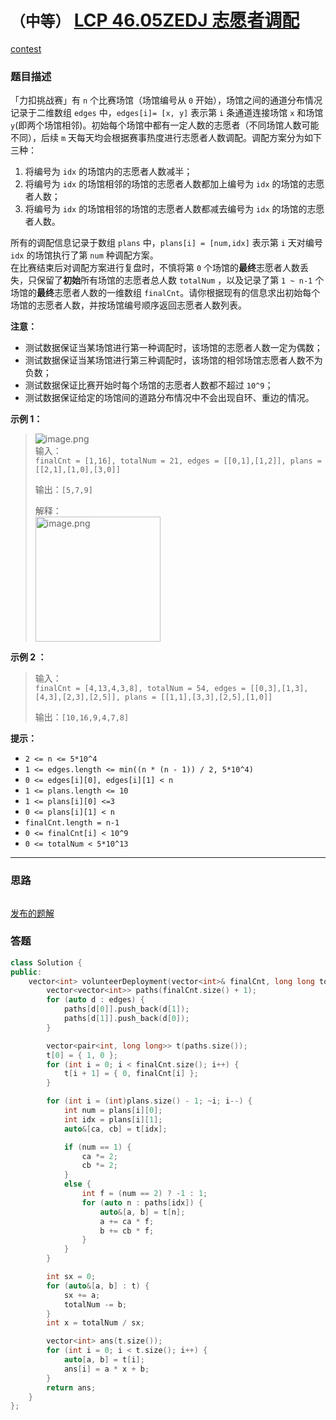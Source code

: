 # `（中等）` [LCP 46.05ZEDJ 志愿者调配](https://leetcode-cn.com/problems/05ZEDJ/)

[contest](https://leetcode-cn.com/contest/season/2021-fall/problems/05ZEDJ/)

### 题目描述
<p>「力扣挑战赛」有 <code>n</code> 个比赛场馆（场馆编号从 <code>0</code> 开始），场馆之间的通道分布情况记录于二维数组 <code>edges</code> 中，<code>edges[i]= [x, y]</code> 表示第 <code>i</code> 条通道连接场馆 <code>x</code> 和场馆 <code>y</code>(即两个场馆相邻)。初始每个场馆中都有一定人数的志愿者（不同场馆人数可能不同），后续 <code>m</code> 天每天均会根据赛事热度进行志愿者人数调配。调配方案分为如下三种：</p>
<ol>
<li>将编号为 <code>idx</code> 的场馆内的志愿者人数减半；</li>
<li>将编号为 <code>idx</code> 的场馆相邻的场馆的志愿者人数都加上编号为 <code>idx</code> 的场馆的志愿者人数；</li>
<li>将编号为 <code>idx</code> 的场馆相邻的场馆的志愿者人数都减去编号为 <code>idx</code> 的场馆的志愿者人数。</li>
</ol>
<p>所有的调配信息记录于数组 <code>plans</code> 中，<code>plans[i] = [num,idx]</code> 表示第 <code>i</code> 天对编号 <code>idx</code> 的场馆执行了第 <code>num</code> 种调配方案。<br>
在比赛结束后对调配方案进行复盘时，不慎将第 <code>0</code> 个场馆的<strong>最终</strong>志愿者人数丢失，只保留了<strong>初始</strong>所有场馆的志愿者总人数 <code>totalNum</code> ，以及记录了第 <code>1 ~ n-1</code> 个场馆的<strong>最终</strong>志愿者人数的一维数组 <code>finalCnt</code>。请你根据现有的信息求出初始每个场馆的志愿者人数，并按场馆编号顺序返回志愿者人数列表。</p>
<p><strong>注意：</strong></p>
<ul>
<li>测试数据保证当某场馆进行第一种调配时，该场馆的志愿者人数一定为偶数；</li>
<li>测试数据保证当某场馆进行第三种调配时，该场馆的相邻场馆志愿者人数不为负数；</li>
<li>测试数据保证比赛开始时每个场馆的志愿者人数都不超过 <code>10^9</code>；</li>
<li>测试数据保证给定的场馆间的道路分布情况中不会出现自环、重边的情况。</li>
</ul>
<p><strong>示例 1：</strong></p>
<blockquote>
<p><img src="https://pic.leetcode-cn.com/1630061228-gnZsOz-image.png" alt="image.png" onerror="this.src='data:image/svg+xml,%3Csvg height=\'150\' viewBox=\'0 0 150 150\' width=\'150\' xmlns=\'http://www.w3.org/2000/svg\'%3E%3Cpath d=\'m2465 2286.42347-18.95363-18.92555-50.0112 43.79935-24.62708-24.5906-33.41155 24.5906-22.99654-17.22567v-73.0716c0-2.20914 1.79086-4 4-4h142c2.20914 0 4 1.79086 4 4zm-122-25.59081c5.52285 0 10-4.47052 10-9.98518 0-5.51467-4.47715-9.98519-10-9.98519s-10 4.47052-10 9.98519c0 5.51466 4.47715 9.98518 10 9.98518zm122 40.89296v61.27438c0 2.20914-1.79086 4-4 4h-142c-2.20914 0-4-1.79086-4-4v-53.62625l22.99654 17.22567 33.41155-24.5906 24.62708 24.5906 50.0112-43.79935z\' fill=\'%23eee\' fill-rule=\'evenodd\' transform=\'translate(-2315 -2217)\'/%3E%3C/svg%3E'; "><br>
输入：<br>
<code>finalCnt = [1,16], totalNum = 21, edges = [[0,1],[1,2]], plans = [[2,1],[1,0],[3,0]]</code></p>
<p>输出：<code>[5,7,9]</code></p>
<p>解释：<br>
<img src="https://pic.leetcode-cn.com/1630061300-WuVkeF-image.png" alt="image.png" onerror="this.src='data:image/svg+xml,%3Csvg height=\'150\' viewBox=\'0 0 150 150\' width=\'150\' xmlns=\'http://www.w3.org/2000/svg\'%3E%3Cpath d=\'m2465 2286.42347-18.95363-18.92555-50.0112 43.79935-24.62708-24.5906-33.41155 24.5906-22.99654-17.22567v-73.0716c0-2.20914 1.79086-4 4-4h142c2.20914 0 4 1.79086 4 4zm-122-25.59081c5.52285 0 10-4.47052 10-9.98518 0-5.51467-4.47715-9.98519-10-9.98519s-10 4.47052-10 9.98519c0 5.51466 4.47715 9.98518 10 9.98518zm122 40.89296v61.27438c0 2.20914-1.79086 4-4 4h-142c-2.20914 0-4-1.79086-4-4v-53.62625l22.99654 17.22567 33.41155-24.5906 24.62708 24.5906 50.0112-43.79935z\' fill=\'%23eee\' fill-rule=\'evenodd\' transform=\'translate(-2315 -2217)\'/%3E%3C/svg%3E'; " height="200"></p>
</blockquote>
<p><strong>示例 2 ：</strong></p>
<blockquote>
<p>输入：<br>
<code>finalCnt = [4,13,4,3,8], totalNum = 54, edges = [[0,3],[1,3],[4,3],[2,3],[2,5]], plans = [[1,1],[3,3],[2,5],[1,0]]</code></p>
<p>输出：<code>[10,16,9,4,7,8]</code></p>
</blockquote>
<p><strong>提示：</strong></p>
<ul>
<li><code>2 &lt;= n &lt;= 5*10^4</code></li>
<li><code>1 &lt;= edges.length &lt;= min((n * (n - 1)) / 2, 5*10^4)</code></li>
<li><code>0 &lt;= edges[i][0], edges[i][1] &lt; n</code></li>
<li><code>1 &lt;= plans.length &lt;= 10</code></li>
<li><code>1 &lt;= plans[i][0] &lt;=3</code></li>
<li><code>0 &lt;= plans[i][1] &lt; n</code></li>
<li><code>finalCnt.length = n-1</code></li>
<li><code>0 &lt;= finalCnt[i] &lt; 10^9</code></li>
<li><code>0 &lt;= totalNum &lt; 5*10^13</code></li>
</ul>


---
### 思路
```
```

[发布的题解](https://leetcode-cn.com/problems/05ZEDJ/solution/05zedj-by-ikaruga-hid6/)

### 答题
``` C++
class Solution {
public:
    vector<int> volunteerDeployment(vector<int>& finalCnt, long long totalNum, vector<vector<int>>& edges, vector<vector<int>>& plans) {
        vector<vector<int>> paths(finalCnt.size() + 1);
        for (auto d : edges) {
            paths[d[0]].push_back(d[1]);
            paths[d[1]].push_back(d[0]);
        }

        vector<pair<int, long long>> t(paths.size());
        t[0] = { 1, 0 };
        for (int i = 0; i < finalCnt.size(); i++) {
            t[i + 1] = { 0, finalCnt[i] };
        }

        for (int i = (int)plans.size() - 1; ~i; i--) {
            int num = plans[i][0];
            int idx = plans[i][1];
            auto&[ca, cb] = t[idx];

            if (num == 1) {
                ca *= 2;
                cb *= 2;
            }
            else {
                int f = (num == 2) ? -1 : 1;
                for (auto n : paths[idx]) {
                    auto&[a, b] = t[n];
                    a += ca * f;
                    b += cb * f;
                }
            }
        }

        int sx = 0;
        for (auto&[a, b] : t) {
            sx += a;
            totalNum -= b;
        }
        int x = totalNum / sx;

        vector<int> ans(t.size());
        for (int i = 0; i < t.size(); i++) {
            auto[a, b] = t[i];
            ans[i] = a * x + b;
        }
        return ans;
    }
};
```




